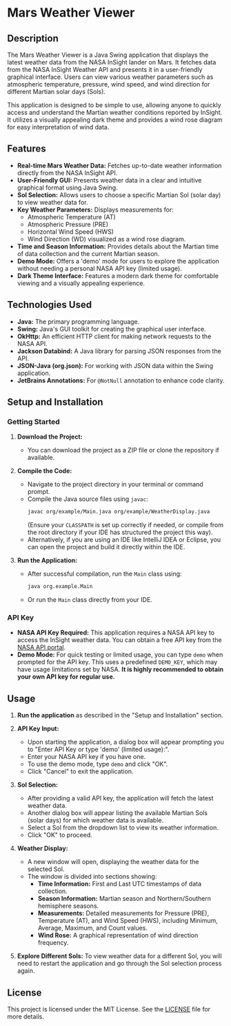 # Mars Weather Viewer

## Description

The Mars Weather Viewer is a Java Swing application that displays the latest weather data from the NASA InSight lander on Mars. It fetches data from the NASA InSight Weather API and presents it in a user-friendly graphical interface. Users can view various weather parameters such as atmospheric temperature, pressure, wind speed, and wind direction for different Martian solar days (Sols).

This application is designed to be simple to use, allowing anyone to quickly access and understand the Martian weather conditions reported by InSight. It utilizes a visually appealing dark theme and provides a wind rose diagram for easy interpretation of wind data.

## Features

- **Real-time Mars Weather Data:** Fetches up-to-date weather information directly from the NASA InSight API.
- **User-Friendly GUI:**  Presents weather data in a clear and intuitive graphical format using Java Swing.
- **Sol Selection:** Allows users to choose a specific Martian Sol (solar day) to view weather data for.
- **Key Weather Parameters:** Displays measurements for:
    - Atmospheric Temperature (AT)
    - Atmospheric Pressure (PRE)
    - Horizontal Wind Speed (HWS)
    - Wind Direction (WD) visualized as a wind rose diagram.
- **Time and Season Information:** Provides details about the Martian time of data collection and the current Martian season.
- **Demo Mode:** Offers a 'demo' mode for users to explore the application without needing a personal NASA API key (limited usage).
- **Dark Theme Interface:** Features a modern dark theme for comfortable viewing and a visually appealing experience.

## Technologies Used

- **Java:**  The primary programming language.
- **Swing:**  Java's GUI toolkit for creating the graphical user interface.
- **OkHttp:** An efficient HTTP client for making network requests to the NASA API.
- **Jackson Databind:** A Java library for parsing JSON responses from the API.
- **JSON-Java (org.json):**  For working with JSON data within the Swing application.
- **JetBrains Annotations:** For `@NotNull` annotation to enhance code clarity.

## Setup and Installation

### Getting Started

1. **Download the Project:**
    - You can download the project as a ZIP file or clone the repository if available.

2. **Compile the Code:**
    - Navigate to the project directory in your terminal or command prompt.
    - Compile the Java source files using `javac`:
      ```bash
      javac org/example/Main.java org/example/WeatherDisplay.java
      ```
      (Ensure your `CLASSPATH` is set up correctly if needed, or compile from the root directory if your IDE has structured the project this way).
    - Alternatively, if you are using an IDE like IntelliJ IDEA or Eclipse, you can open the project and build it directly within the IDE.

3. **Run the Application:**
    - After successful compilation, run the `Main` class using:
      ```bash
      java org.example.Main
      ```
    - Or run the `Main` class directly from your IDE.

### API Key

- **NASA API Key Required:** This application requires a NASA API key to access the InSight weather data. You can obtain a free API key from the [NASA API portal](https://api.nasa.gov/).
- **Demo Mode:** For quick testing or limited usage, you can type `demo` when prompted for the API key. This uses a predefined `DEMO_KEY`, which may have usage limitations set by NASA. **It is highly recommended to obtain your own API key for regular use.**

## Usage

1. **Run the application** as described in the "Setup and Installation" section.
2. **API Key Input:**
    - Upon starting the application, a dialog box will appear prompting you to "Enter API Key or type 'demo' (limited usage):".
    - Enter your NASA API key if you have one.
    - To use the demo mode, type `demo` and click "OK".
    - Click "Cancel" to exit the application.

3. **Sol Selection:**
    - After providing a valid API key, the application will fetch the latest weather data.
    - Another dialog box will appear listing the available Martian Sols (solar days) for which weather data is available.
    - Select a Sol from the dropdown list to view its weather information.
    - Click "OK" to proceed.

4. **Weather Display:**
    - A new window will open, displaying the weather data for the selected Sol.
    - The window is divided into sections showing:
        - **Time Information:** First and Last UTC timestamps of data collection.
        - **Season Information:** Martian season and Northern/Southern hemisphere seasons.
        - **Measurements:** Detailed measurements for Pressure (PRE), Temperature (AT), and Wind Speed (HWS), including Minimum, Average, Maximum, and Count values.
        - **Wind Rose:** A graphical representation of wind direction frequency.

5. **Explore Different Sols:** To view weather data for a different Sol, you will need to restart the application and go through the Sol selection process again.



## License

This project is licensed under the MIT License. See the [LICENSE](LICENSE) file for more details.